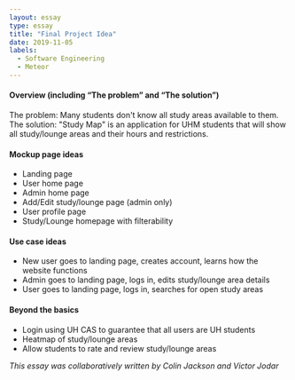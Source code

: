```yaml
---
layout: essay
type: essay
title: "Final Project Idea"
date: 2019-11-05
labels:
  - Software Engineering
  - Meteor
---
```


#### Overview (including “The problem” and “The solution”)
The problem: Many students don't know all study areas available to them. 
The solution: "Study Map" is an application for UHM students that will show all study/lounge areas and their hours and restrictions.

#### Mockup page ideas
* Landing page
* User home page
* Admin home page
* Add/Edit study/lounge page (admin only)
* User profile page
* Study/Lounge homepage with filterability

#### Use case ideas
* New user goes to landing page, creates account, learns how the website functions
* Admin goes to landing page, logs in, edits study/lounge area details
* User goes to landing page, logs in, searches for open study areas


#### Beyond the basics
* Login using UH CAS to guarantee that all users are UH students
* Heatmap of study/lounge areas
* Allow students to rate and review study/lounge areas

_This essay was collaboratively written by Colin Jackson and Victor Jodar_